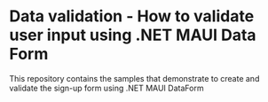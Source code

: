 # Data validation - How to validate user input using .NET MAUI Data Form

This repository contains the samples that demonstrate to create and validate the sign-up form using .NET MAUI DataForm
